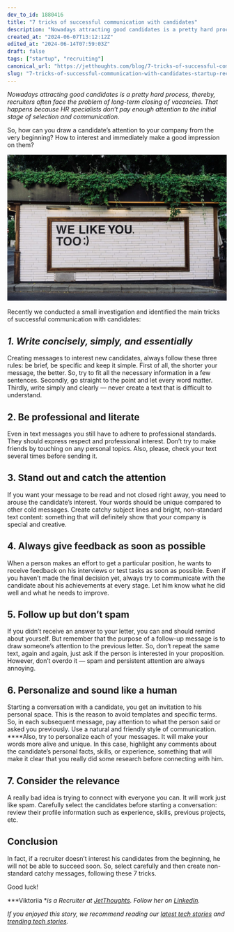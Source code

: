 ```yaml
---
dev_to_id: 1880416
title: "7 tricks of successful communication with candidates"
description: "Nowadays attracting good candidates is a pretty hard process, thereby, recruiters often face the..."
created_at: "2024-06-07T13:12:12Z"
edited_at: "2024-06-14T07:59:03Z"
draft: false
tags: ["startup", "recruiting"]
canonical_url: "https://jetthoughts.com/blog/7-tricks-of-successful-communication-with-candidates-startup-recruiting/"
slug: "7-tricks-of-successful-communication-with-candidates-startup-recruiting"
---
```

*Nowadays attracting good candidates is a pretty hard process, thereby, recruiters often face the problem of long-term closing of vacancies. That happens because HR specialists don’t pay enough attention to the initial stage of selection and communication.*

So, how can you draw a candidate’s attention to your company from the very beginning? How to interest and immediately make a good impression on them?

![Photo by [Adam Jang](https://unsplash.com/@adamjang) on [Unsplash](https://unsplash.com/s/photos/communication)](https://raw.githubusercontent.com/jetthoughts/jetthoughts.github.io/master/static/assets/img/blog/7-tricks-of-successful-communication-with-candidates-startup-recruiting/file_0.jpeg)

Recently we conducted a small investigation and identified the main tricks of successful communication with candidates:

## ***1. Write concisely, simply, and essentially***

Creating messages to interest new candidates, always follow these three rules: be brief, be specific and keep it simple. First of all, the shorter your message, the better. So, try to fit all the necessary information in a few sentences. Secondly, go straight to the point and let every word matter. Thirdly, write simply and clearly — never create a text that is difficult to understand.

## **2. Be professional and literate**

Even in text messages you still have to adhere to professional standards. They should express respect and professional interest. Don’t try to make friends by touching on any personal topics. Also, please, check your text several times before sending it.

## **3. Stand out and catch the attention**

If you want your message to be read and not closed right away, you need to arouse the candidate’s interest. Your words should be unique compared to other cold messages. Create catchy subject lines and bright, non-standard text content: something that will definitely show that your company is special and creative.

## **4. Always give feedback as soon as possible**

When a person makes an effort to get a particular position, he wants to receive feedback on his interviews or test tasks as soon as possible. Even if you haven’t made the final decision yet, always try to communicate with the candidate about his achievements at every stage. Let him know what he did well and what he needs to improve.

## **5. Follow up but don’t spam**

If you didn’t receive an answer to your letter, you can and should remind about yourself. But remember that the purpose of a follow-up message is to draw someone’s attention to the previous letter. So, don’t repeat the same text, again and again, just ask if the person is interested in your proposition. However, don’t overdo it — spam and persistent attention are always annoying.

## **6. Personalize and sound like a human**

Starting a conversation with a candidate, you get an invitation to his personal space. This is the reason to avoid templates and specific terms. So, in each subsequent message, pay attention to what the person said or asked you previously. Use a natural and friendly style of communication. ****Also, try to personalize each of your messages. It will make your words more alive and unique. In this case, highlight any comments about the candidate’s personal facts, skills, or experience, something that will make it clear that you really did some research before connecting with him.

## **7. Consider the relevance**

A really bad idea is trying to connect with everyone you can. It will work just like spam. Carefully select the candidates before starting a conversation: review their profile information such as experience, skills, previous projects, etc.

## Conclusion

In fact, if a recruiter doesn’t interest his candidates from the beginning, he will not be able to succeed soon. So, select carefully and then create non-standard catchy messages, following these 7 tricks.

Good luck!

***Viktoriia **is a Recruiter at [JetThoughts](https://www.jetthoughts.com/). Follow her on [LinkedIn](https://www.linkedin.com/in/viktoriia-tsvyk-5a6647222/).*

*If you enjoyed this story, we recommend reading our [latest tech stories](https://jtway.co/latest) and [trending tech stories](https://jtway.co/trending).*
